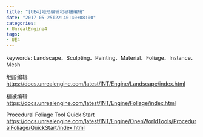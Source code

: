 ```yaml
---
title: "[UE4]地形编辑和植被编辑"
date: "2017-05-25T22:40:40+08:00"
categories:
- UnrealEngine4
tags:
- UE4
---
```


keywords: Landscape、Sculpting、Painting、Material、Foliage、Instance、Mesh

地形编辑  
https://docs.unrealengine.com/latest/INT/Engine/Landscape/index.html

植被编辑  
https://docs.unrealengine.com/latest/INT/Engine/Foliage/index.html

Procedural Foliage Tool Quick Start  
https://docs.unrealengine.com/latest/INT/Engine/OpenWorldTools/ProceduralFoliage/QuickStart/index.html
